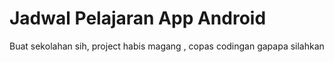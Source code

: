 # Jadwal Pelajaran App Android
Buat sekolahan sih, project habis magang , copas codingan gapapa silahkan
